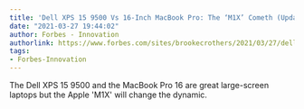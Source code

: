 ```yaml
---
title: 'Dell XPS 15 9500 Vs 16-Inch MacBook Pro: The ‘M1X’ Cometh (Update 2021)'
date: "2021-03-27 19:44:02"
author: Forbes - Innovation
authorlink: https://www.forbes.com/sites/brookecrothers/2021/03/27/dell-xps-15-9500-vs-16-inch-macbook-pro-the-m1x-cometh-update-2021/
tags:
- Forbes-Innovation
---
```

The Dell XPS 15 9500 and the MacBook Pro 16 are great large-screen laptops but the Apple 'M1X' will change the dynamic.